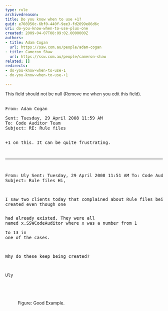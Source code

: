 ```yaml
---
type: rule
archivedreason: 
title: Do you know when to use +1?
guid: e708950c-6bf0-440f-9ee3-fd2099e86d6c
uri: do-you-know-when-to-use-plus-one
created: 2009-04-07T08:09:02.0000000Z
authors:
- title: Adam Cogan
  url: https://ssw.com.au/people/adam-cogan
- title: Cameron Shaw
  url: https://ssw.com.au/people/cameron-shaw
related: []
redirects:
- do-you-know-when-to-use-1
- do-you-know-when-to-use-+1

---
```



This field should not be null (Remove me when you edit this field).
<br><excerpt class='endintro'></excerpt><br>
<dl><pre><span class="ms-rteCustom-GreyBox">From&#58; Adam Cogan <pre>Sent&#58; Tuesday, 29 April 2008 11&#58;59 AM
To&#58; Code Auditor Team
Subject&#58; RE&#58; Rule files

+1 on this. It can be quite frustrating.
________________________________________
From&#58; Uly
Sent&#58; Tuesday, 29 April 2008 11&#58;51 AM
To&#58; Code Auditor Team
Subject&#58; Rule files
Hi,
 
I saw two clients today that complained about Rule files being created even though one </pre><pre>had already existed. They were all named x.SSWCodeAuditor where x was a number from 1 </pre><pre>to 13 in one of the cases.
 
Why do these keep being created?
 
Uly</pre></span></pre><pre>&#160;</pre>
<dd><span class="ms-rteCustom-FigureGood">Figure&#58; Good Example. </span></dd></dl>


